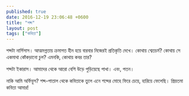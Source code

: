```yaml
---
published: true
date: 2016-12-19 23:06:48 +0600
title: "শব্দ"
layout: post
tags: ["কবিতা"]
---
```

শব্দটা নার্সিসাস। আত্মমগ্নতায় ক্রমাগত হীন হয়ে বারবার নিজেরই প্রতিকৃতি দেখে। কোথায় শ্বেতচর্ম? কোথায় সে একমাথা কোঁকড়ানো চুল? এমনকি, কোথায় কবর তার?

শব্দটা ইকারাস। আমাদের থেকে আরো বেশি উড়ে পুড়িয়েছে পাখা। এবং, পতন।

নাকি আমি অর্ফিয়ুস? শব্দ-পাতাল থেকে কবিতাকে তুলে এনে শব্দের মোহে ফিরে চেয়ে, হারিয়ে ফেলেছি। প্রিয়তমা কবিতা আমার!